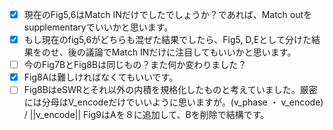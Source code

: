 - [x] 現在のFig5,6はMatch INだけでしたでしょうか？であれば、Match outをsupplementaryでいいかと思います。
- [x] もし現在のfig5,6がどちらも混ぜた結果でしたら、Fig5, D,Eとして分けた結果をのせ、後の議論でMatch INだけに注目してもいいかと思います。
- [ ] 今のFig7BとFig8Bは同じもの？また何か変わりました？
- [x] Fig8Aは難しければなくてもいいです。
- [ ] Fig8BはeSWRとそれ以外の内積を規格化したものと考えていました。厳密には分母はV_encodeだけでいいように思いますが。(v_phase ・ v_encode) / ||v_encode||
  Fig9はAを８に追加して、Bを削除で結構です。